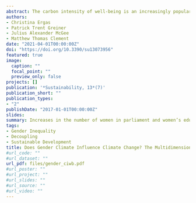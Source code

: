 ```yaml
---
abstract: The carbon intensity of well-being is an increasingly popular way to measure the ecological efficiency of nations. Although research demonstrates that economic development typically reduces this efficiency, little research has explored the extent to which social equality improves it. This study uses panel data for 70 nations between 1995 and 2013 to assess how various aspects of gender equality affect the ecological efficiency of nations. Our findings indicate that across all nations, increases in the percentage of women in parliament and expected years of schooling reduce CIWB; however, increases in the percentage of women in the labor force increase CIWB. Our results further show that the relationship between different dimensions of gender equality and CIWB differs between more developed and less developed nations. Finally, we find that increases in the number of women in parliament and women’s education attenuate the relationship between women’s labor force participation and CIWB. We discuss the variation in our results by reviewing relevant eco-gender literatures and feminist economics.
authors:
- Christina Ergas
- Patrick Trent Greiner
- Julius Alexander McGee
- Matthew Thomas Clement
date: "2021-04-01T00:00:00Z"
doi: "https://doi.org/10.3390/su13073956"
featured: true
image:
  caption: ""
  focal_point: ""
  preview_only: false
projects: []
publication: '*Sustainability, 13*(7)'
publication_short: ""
publication_types:
- "2"
publishDate: "2017-01-01T00:00:00Z"
slides:
summary: Increases in the number of women in parliament and women’s education the carbon intensity of well-being drawn from women’s labor force participation. We discuss the variations in our results by reviewing relevant eco-gender literatures, and feminist economics.
tags:
- Gender Inequality
- Decoupling
- Sustainable Development
title: Does Gender Climate Influence Climate Change? The Multidimensionality of Gender Equality and Its Countervailing Effects on the Carbon Intensity of Well-Being
#url_code: ""
#url_dataset: ""
url_pdf: files/gender_ciwb.pdf
#url_poster: ""
#url_project: ""
#url_slides: ""
#url_source: ""
#url_video: ""
---
```


